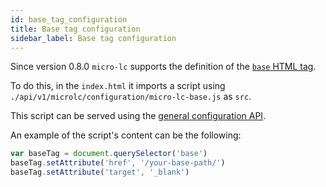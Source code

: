 ```yaml
---
id: base_tag_configuration
title: Base tag configuration
sidebar_label: Base tag configuration
---
```


Since version 0.8.0 `micro-lc` supports the definition of the [`base` HTML tag](https://developer.mozilla.org/en-US/docs/Web/HTML/Element/base).

To do this, in the `index.html` it imports a script using `./api/v1/microlc/configuration/micro-lc-base.js` as `src`.

This script can be served using the [general configuration API](general_configuration.md).

An example of the script's content can be the following:

```javascript
var baseTag = document.querySelector('base')
baseTag.setAttribute('href', '/your-base-path/')
baseTag.setAttribute('target', '_blank')
```
